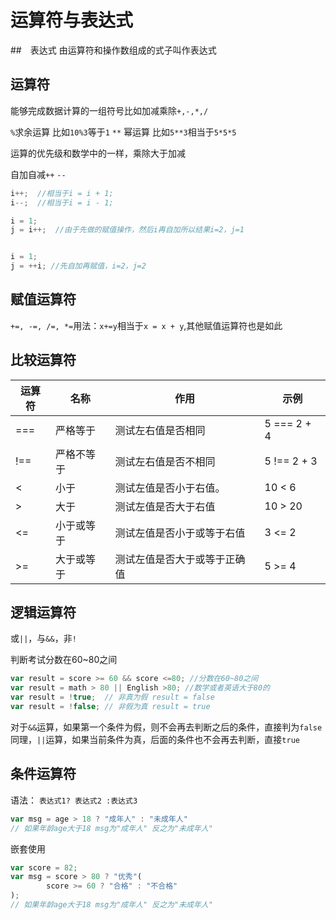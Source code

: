 # 运算符与表达式

##　表达式
由运算符和操作数组成的式子叫作表达式

## 运算符

能够完成数据计算的一组符号比如加减乘除`+,-,*,/`

`%`求余运算 比如`10%3`等于`1`
`**` 幂运算 比如`5**3`相当于`5*5*5`

运算的优先级和数学中的一样，乘除大于加减


自加自减`++` `--`
```js
i++;  //相当于i = i + 1;
i--;  //相当于i = i - 1;

i = 1;
j = i++;  //由于先做的赋值操作，然后i再自加所以结果i=2，j=1


i = 1;
j = ++i; //先自加再赋值，i=2，j=2
```
## 赋值运算符
`+=, -=, /=, *=`用法：`x+=y`相当于`x = x + y`,其他赋值运算符也是如此

## 比较运算符
运算符|	名称|	作用	|示例
-|-|-|-
===	|严格等于|	测试左右值是否相同|	5 === 2 + 4
!==	|严格不等于	|测试左右值是否不相同	|5 !== 2 + 3
<	|小于	|测试左值是否小于右值。|	10 < 6
>	|大于	|测试左值是否大于右值|	10 > 20
<=	|小于或等于|	测试左值是否小于或等于右值|	3 <= 2
>=	|大于或等于|	测试左值是否大于或等于正确值|	5 >= 4


## 逻辑运算符
或`||`，与`&&`，非`!`

判断考试分数在60~80之间
```js
var result = score >= 60 && score <=80; //分数在60~80之间
var result = math > 80 || English >80; //数学或者英语大于80的
var result = !true;  // 非真为假 result = false
var result = !false; // 非假为真 result = true
```
对于`&&`运算，如果第一个条件为假，则不会再去判断之后的条件，直接判为`false`
同理，`||`运算，如果当前条件为真，后面的条件也不会再去判断，直接`true`

## 条件运算符

语法：
`表达式1? 表达式2 :表达式3`
```js
var msg = age > 18 ? "成年人" : "未成年人"
// 如果年龄age大于18 msg为"成年人" 反之为"未成年人"
```
嵌套使用
```js
var score = 82;
var msg = score > 80 ? "优秀"(
        score >= 60 ? "合格" : "不合格"
);
// 如果年龄age大于18 msg为"成年人" 反之为"未成年人"
```

